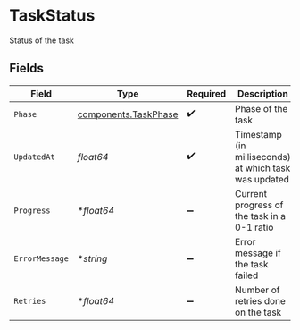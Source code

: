 # TaskStatus

Status of the task


## Fields

| Field                                                        | Type                                                         | Required                                                     | Description                                                  | Example                                                      |
| ------------------------------------------------------------ | ------------------------------------------------------------ | ------------------------------------------------------------ | ------------------------------------------------------------ | ------------------------------------------------------------ |
| `Phase`                                                      | [components.TaskPhase](../../models/components/taskphase.md) | :heavy_check_mark:                                           | Phase of the task                                            |                                                              |
| `UpdatedAt`                                                  | *float64*                                                    | :heavy_check_mark:                                           | Timestamp (in milliseconds) at which task was updated        | 1587667174725                                                |
| `Progress`                                                   | **float64*                                                   | :heavy_minus_sign:                                           | Current progress of the task in a 0-1 ratio                  |                                                              |
| `ErrorMessage`                                               | **string*                                                    | :heavy_minus_sign:                                           | Error message if the task failed                             |                                                              |
| `Retries`                                                    | **float64*                                                   | :heavy_minus_sign:                                           | Number of retries done on the task                           |                                                              |